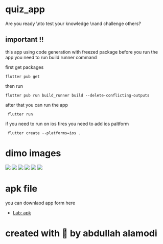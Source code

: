 # quiz_app

Are you ready \nto test your knowledge \nand challenge others?

## important !!

this app using code generation with freezed package 
before you run the app 
you need to run build runner command 

first get packages

```
flutter pub get 

```

then run

```
flutter pub run build_runner build --delete-conflicting-outputs

```

after that you can run the app 

```
 flutter run

```

if you need to run on ios fires you need to add ios paltform 

```
 flutter create --platforms=ios .

```



# dimo images

![](https://github.com/abdullahalamodi/quiz_app/blob/main/assets/demo/1.png?raw=true)
![](https://github.com/abdullahalamodi/quiz_app/blob/main/assets/demo/2.png?raw=true)
![](https://github.com/abdullahalamodi/quiz_app/blob/main/assets/demo/3.png?raw=true)
![](https://github.com/abdullahalamodi/quiz_app/blob/main/assets/demo/4.png?raw=true)
![](https://github.com/abdullahalamodi/quiz_app/blob/main/assets/demo/5.png?raw=true)
![](https://github.com/abdullahalamodi/quiz_app/blob/main/assets/demo/6.png?raw=true)



# apk file 

you can downlaod app form here 

- [Lab: apk ](https://flutter.dev/docs/get-started/codelab)



# created with 💙 by abdullah alamodi 
